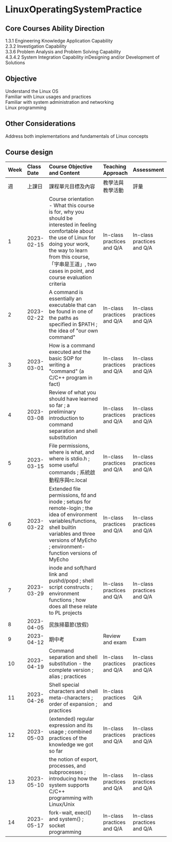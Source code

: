 # LinuxOperatingSystemPractice

Core Courses Ability Direction
---
1.3.1 Engineering Knowledge Application Capability  
2.3.2 Investigation Capability  
3.3.6 Problem Analysis and Problem Solving Capability  
4.3.4.2 System Integration Capability inDesigning and/or Development of Solutions  

Objective
---
Understand the Linux OS  
Familiar with Linux usages and practices  
Familiar with system administration and networking  
Linux programming  

Other Considerations
---
Address both implementations and fundamentals of Linux concepts

Course design
---
| Week | Class Date | Course Objective and Content | Teaching Approach | Assessment |
| :--- | :--- | :--- | :--- | :--- |
| 週 | 上課日 | 課程單元目標及內容 | 教學法與教學活動 | 評量 |
| 1 | 2023-02-15 | Course orientation - What this course is for, why you should be interested in feeling comfortable about the use of Linux for doing your work, the way to learn from this course, 「字串是王道」, two cases in point, and course evaluation criteria | In-class practices and Q/A | In-class practices and Q/A |
| 2 | 2023-02-22 | A command is essentially an executable that can be found in one of the paths as specified in $PATH ; the idea of "our own command" | In-class practices and Q/A | In-class practices and Q/A
| 3 | 2023-03-01 | How is a command executed and the basic SOP for writing a "command" (a C/C++ program in fact) | In-class practices and Q/A | In-class practices and Q/A |
| 4 | 2023-03-08 | Review of what you should have learned so far ; a preliminary introduction to command separation and shell substitution | In-class practices and Q/A | In-class practices and Q/A |
| 5 | 2023-03-15 | File permissions, where is what, and where is stdio.h ; some useful commands ; 系統啟動程序與rc.local | In-class practices and Q/A | In-class practices and Q/A
| 6 | 2023-03-22 | Extended file permissions, fd and inode ; setups for remote-login ; the idea of environment variables/functions, shell builtin variables and three versions of MyEcho ; environment-function versions of MyEcho | In-class practices and Q/A | In-class practices and Q/A
| 7 | 2023-03-29 | inode and soft/hard link and pushd/popd ; shell script constructs ; environment functions ; how does all these relate to PL projects | In-class practices and Q/A | In-class practices and Q/A |
| 8 | 2023-04-05 | 民族掃墓節(放假) |
| 9 | 2023-04-12 | 期中考 | Review and exam | Exam |
| 10 |2023-04-19 | Command separation and shell substitution - the complete version ; alias ; practices | In-class practices and Q/A | In-class practices and Q/A |
| 11 | 2023-04-26 | Shell special characters and shell meta-characters ; order of expansion ; practices | In-class practices and | Q/A | In-class practices and Q/A |
| 12 | 2023-05-03 | (extended) regular expression and its usage ; combined practices of the knowledge we got so far | In-class practices and Q/A  | In-class practices and Q/A |
| 13 | 2023-05-10 | the notion of export, processes, and subprocesses ; introducing how the system supports C/C++ programming with Linux/Unix | In-class practices and Q/A | In-class practices and Q/A |
| 14 | 2023-05-17 | fork-wait, execl() and system() ; socket programming | In-class practices and Q/A | In-class practices and Q/A |